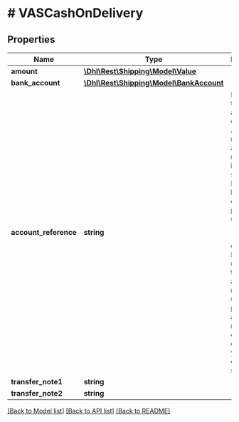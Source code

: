 # # VASCashOnDelivery

## Properties

Name | Type | Description | Notes
------------ | ------------- | ------------- | -------------
**amount** | [**\Dhl\Rest\Shipping\Model\Value**](Value.md) |  | [optional]
**bank_account** | [**\Dhl\Rest\Shipping\Model\BankAccount**](BankAccount.md) |  | [optional]
**account_reference** | **string** | Reference to bank account details. Account references are maintained in customer settings in Post &amp; DHL business customer portal under Ship -&gt; Settings -&gt; Cash on delivery. Please note, that the default account reference is used if the provided account reference does not exist in your customer settings! | [optional]
**transfer_note1** | **string** |  | [optional]
**transfer_note2** | **string** |  | [optional]

[[Back to Model list]](../../README.md#models) [[Back to API list]](../../README.md#endpoints) [[Back to README]](../../README.md)

